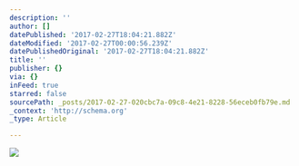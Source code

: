 ```yaml
---
description: ''
author: []
datePublished: '2017-02-27T18:04:21.882Z'
dateModified: '2017-02-27T00:00:56.239Z'
datePublishedOriginal: '2017-02-27T18:04:21.882Z'
title: ''
publisher: {}
via: {}
inFeed: true
starred: false
sourcePath: _posts/2017-02-27-020cbc7a-09c8-4e21-8228-56eceb0fb79e.md
_context: 'http://schema.org'
_type: Article

---
```

![](https://the-grid-user-content.s3-us-west-2.amazonaws.com/efcb1cb8-8a88-458e-a7cd-4762346ba23e.jpg)